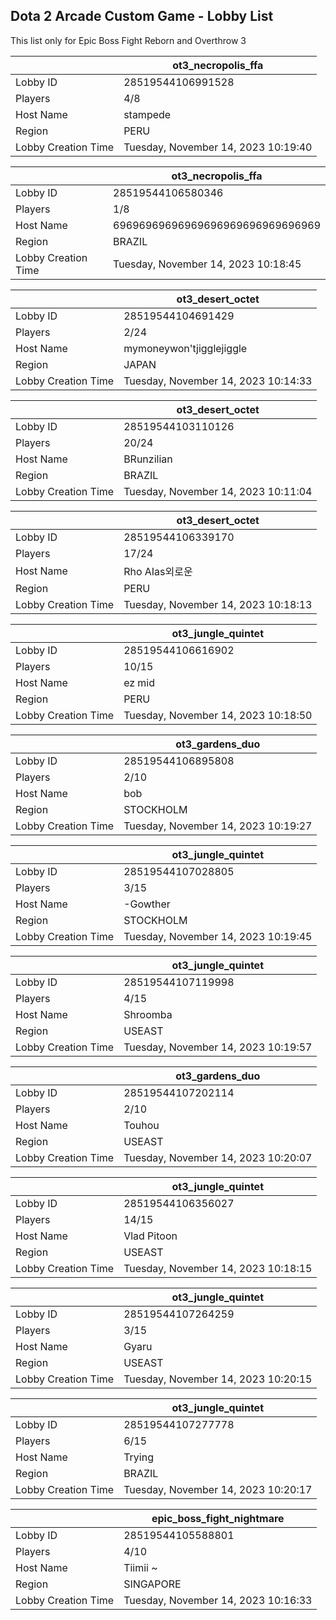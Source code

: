 ## Dota 2 Arcade Custom Game - Lobby List

This list only for Epic Boss Fight Reborn and Overthrow 3

|  | ot3_necropolis_ffa |
| ------ | ------ |
| Lobby ID | 28519544106991528 |
| Players | 4/8 |
| Host Name | stampede |
| Region | PERU |
| Lobby Creation Time | Tuesday, November 14, 2023 10:19:40 |


|  | ot3_necropolis_ffa |
| ------ | ------ |
| Lobby ID | 28519544106580346 |
| Players | 1/8 |
| Host Name | 69696969696969696969696969696969 |
| Region | BRAZIL |
| Lobby Creation Time | Tuesday, November 14, 2023 10:18:45 |


|  | ot3_desert_octet |
| ------ | ------ |
| Lobby ID | 28519544104691429 |
| Players | 2/24 |
| Host Name | mymoneywon'tjigglejiggle |
| Region | JAPAN |
| Lobby Creation Time | Tuesday, November 14, 2023 10:14:33 |


|  | ot3_desert_octet |
| ------ | ------ |
| Lobby ID | 28519544103110126 |
| Players | 20/24 |
| Host Name | BRunzilian |
| Region | BRAZIL |
| Lobby Creation Time | Tuesday, November 14, 2023 10:11:04 |


|  | ot3_desert_octet |
| ------ | ------ |
| Lobby ID | 28519544106339170 |
| Players | 17/24 |
| Host Name | Rho AIas외로운 |
| Region | PERU |
| Lobby Creation Time | Tuesday, November 14, 2023 10:18:13 |


|  | ot3_jungle_quintet |
| ------ | ------ |
| Lobby ID | 28519544106616902 |
| Players | 10/15 |
| Host Name | ez mid |
| Region | PERU |
| Lobby Creation Time | Tuesday, November 14, 2023 10:18:50 |


|  | ot3_gardens_duo |
| ------ | ------ |
| Lobby ID | 28519544106895808 |
| Players | 2/10 |
| Host Name | bob |
| Region | STOCKHOLM |
| Lobby Creation Time | Tuesday, November 14, 2023 10:19:27 |


|  | ot3_jungle_quintet |
| ------ | ------ |
| Lobby ID | 28519544107028805 |
| Players | 3/15 |
| Host Name | -Gowther |
| Region | STOCKHOLM |
| Lobby Creation Time | Tuesday, November 14, 2023 10:19:45 |


|  | ot3_jungle_quintet |
| ------ | ------ |
| Lobby ID | 28519544107119998 |
| Players | 4/15 |
| Host Name | Shroomba |
| Region | USEAST |
| Lobby Creation Time | Tuesday, November 14, 2023 10:19:57 |


|  | ot3_gardens_duo |
| ------ | ------ |
| Lobby ID | 28519544107202114 |
| Players | 2/10 |
| Host Name | Touhou |
| Region | USEAST |
| Lobby Creation Time | Tuesday, November 14, 2023 10:20:07 |


|  | ot3_jungle_quintet |
| ------ | ------ |
| Lobby ID | 28519544106356027 |
| Players | 14/15 |
| Host Name | Vlad Pitoon |
| Region | USEAST |
| Lobby Creation Time | Tuesday, November 14, 2023 10:18:15 |


|  | ot3_jungle_quintet |
| ------ | ------ |
| Lobby ID | 28519544107264259 |
| Players | 3/15 |
| Host Name | Gyaru |
| Region | USEAST |
| Lobby Creation Time | Tuesday, November 14, 2023 10:20:15 |


|  | ot3_jungle_quintet |
| ------ | ------ |
| Lobby ID | 28519544107277778 |
| Players | 6/15 |
| Host Name | Trying |
| Region | BRAZIL |
| Lobby Creation Time | Tuesday, November 14, 2023 10:20:17 |


|  | epic_boss_fight_nightmare |
| ------ | ------ |
| Lobby ID | 28519544105588801 |
| Players | 4/10 |
| Host Name | Tiimii ~ |
| Region | SINGAPORE |
| Lobby Creation Time | Tuesday, November 14, 2023 10:16:33 |


